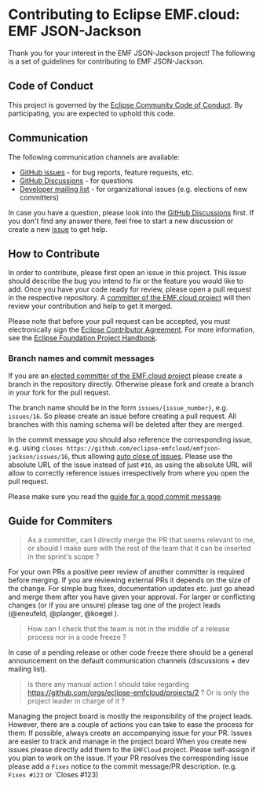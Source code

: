 # Contributing to Eclipse EMF.cloud: EMF JSON-Jackson

Thank you for your interest in the EMF JSON-Jackson project!
The following is a set of guidelines for contributing to EMF JSON-Jackson.

## Code of Conduct

This project is governed by the [Eclipse Community Code of Conduct](CODE_OF_CONDUCT.md).
By participating, you are expected to uphold this code.

## Communication

The following communication channels are available:

* [GitHub issues](https://github.com/eclipse-emfcloud/emfjson-jackson/issues) - for bug reports, feature requests, etc.
* [GitHub Discussions](https://github.com/eclipse-emfcloud/emfcloud/discussions) - for questions
* [Developer mailing list](https://accounts.eclipse.org/mailing-list/emfcloud-dev) - for organizational issues (e.g. elections of new committers)

In case you have a question, please look into the [GitHub Discussions](https://github.com/eclipse-emfcloud/emfcloud/discussions) first.
If you don't find any answer there, feel free to start a new discussion or create a new [issue](https://github.com/eclipse-emfcloud/emfjson-jackson/issues) to get help.

## How to Contribute

In order to contribute, please first open an issue in this project.
This issue should describe the bug you intend to fix or the feature you would like to add.
Once you have your code ready for review, please open a pull request in the respective repository.
A [committer of the EMF.cloud project](https://projects.eclipse.org/projects/ecd.emfcloud/who) will then review your contribution and help to get it merged.

Please note that before your pull request can be accepted, you must electronically sign the [Eclipse Contributor Agreement](https://www.eclipse.org/legal/ECA.php).
For more information, see the [Eclipse Foundation Project Handbook](https://www.eclipse.org/projects/handbook/#resources-commit).

### Branch names and commit messages

If you are an [elected committer of the EMF.cloud project](https://projects.eclipse.org/projects/ecd.emfcloud/who) please create a branch in the repository directly.
Otherwise please fork and create a branch in your fork for the pull request.

The branch name should be in the form `issues/{issue_number}`, e.g. `issues/16`. So please create an issue before creating a pull request.
All branches with this naming schema will be deleted after they are merged.

In the commit message you should also reference the corresponding issue, e.g. using `closes https://github.com/eclipse-emfcloud/emfjson-jackson/issues/16`, thus allowing [auto close of issues](https://help.github.com/en/github/managing-your-work-on-github/closing-issues-using-keywords).
Please use the absolute URL of the issue instead of just `#16`, as using the absolute URL will allow to correctly reference issues irrespectively from where you open the pull request.

Please make sure you read the [guide for a good commit message](https://chris.beams.io/posts/git-commit/).

## Guide for Commiters

>As a committer, can I directly merge the PR that seems relevant to me, or should I make sure with the rest of the team that it can be inserted in the sprint's scope ?
 
For your own PRs a positive peer review of another committer is required before merging. If you are reviewing external PRs it depends on the size of the change. 
For simple bug fixes, documentation updates etc. just go ahead and merge them after you have given your approval. For larger or conflicting changes (or if you are unsure) 
please tag one of the project leads (@eneufeld, @planger, @koegel ).

>How can I check that the team is not in the middle of a release process nor in a code freeze ?
 
In case of a pending release or other code freeze there should be a general announcement on the default communication channels (discussions + dev mailing list).

>Is there any manual action I should take regarding https://github.com/orgs/eclipse-emfcloud/projects/2 ? Or is only the project leader in charge of it ?
 
Managing the project board is mostly the responsibility of the project leads. However, there are a couple of actions you can take to ease the process for them:
If possible, always create an accompanying issue for your PR. Issues are easier to track and manage in the project board
When you create new issues please directly add them to the `EMFCloud` project. Please self-assign if you plan to work on the issue.
If your PR resolves the corresponding issue please add a `Fixes` notice to the commit message/PR description. (e.g. `Fixes #123` or `Closes #123)
